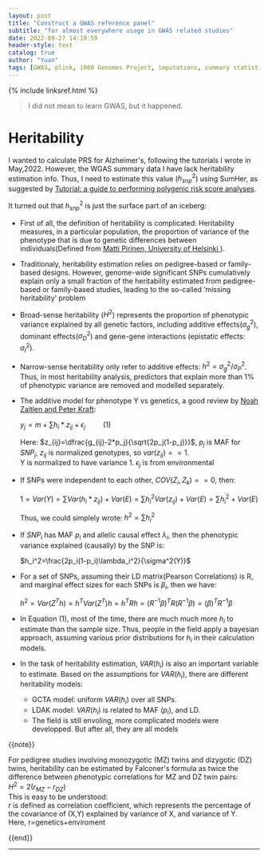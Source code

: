 ```yaml
---
layout: post
title: "Construct a GWAS reference panel"
subtitle: "for almost everywhere usage in GWAS related studies"
date: 2022-09-27 14:19:59
header-style: text
catalog: true
author: "Yuan"
tags: [GWAS, plink, 1000 Genomes Project, imputations, summary statistics]
---
```

{% include linksref.html %}
> I did not mean to learn GWAS, but it happened.

# Heritability 
I wanted to calculate PRS for Alzheimer's, following the tutorials I wrote in May,2022. However, the WGAS summary data I have lack heritability estimation info. Thus, I need to estimate this value ($h^2_{snp}$) using SumHer, as suggested by [Tutorial: a guide to performing polygenic risk score analyses](https://www.nature.com/articles/s41596-020-0353-1).

It turned out that $h^2_{snp}$ is just the surface part of an iceberg:
- First of all, the definition of heritability is complicated: Heritability measures, in a particular population, the proportion of variance of the phenotype that is due to genetic differences between individuals(Defined from [Matti Pirinen, University of Helsinki
](https://www.mv.helsinki.fi/home/mjxpirin/GWAS_course/material/GWAS8.html)).
- Traditionaly, heritability estimation relies on pedigree-based or family-based designs. However, genome-wide significant SNPs cumulatively explain only a small fraction of the heritability estimated from pedigree-based or family-based studies, leading to the so-called ’missing heritability’ problem
- Broad-sense heritability ($⁠H^2$⁠) represents the proportion of phenotypic variance explained by all genetic factors, including additive effects($\sigma_g^2$), dominant effects($\sigma_D^2$) and gene-gene interactions (epistatic effects: $\sigma_I^2$).
- Narrow-sense heritability only refer to additive effects: $h^2=\sigma_g^2/\sigma_P^2$. Thus, in most heritability analysis, predictors that explain more than 1% of phenotypic variance are removed and modelled separately.
- The additive model for phenotype Y vs genetics, a good review by [Noah Zaitlen and Peter Kraft](https://www.ncbi.nlm.nih.gov/pmc/articles/PMC3432754/):
  
  $y_j=m+\sum{h_i*z_{ij}} + \epsilon_j$         (1)

  Here: $z_{ij}=\dfrac{g_{ij}-2*p_j}{\sqrt{2p_j(1-p_j)}}$, $p_j$ is MAF for $SNP_j$, $z_{ij}$ is normalized genotypes, so $var(z_{ij})==1$.\
  Y is normalized to have variance 1. $\epsilon_j$ is from environmental
- If SNPs were independent to each other, $COV(Z_{i},Z_{k})==0$, then:

  $1 = Var(Y) = \sum{Var(h_i*z_{ij})} + Var(E) = \sum{h_i^2Var(z_{ij})} + Var(E) = \sum{h_i^2} + Var(E)$

  Thus, we could simplely wrote: $h^2=\sum{h_i^2}$
- If $SNP_i$ has MAF $p_i$ and allelic causal effect $\lambda_i$, then the phenotypic variance explained (causally) by the SNP is:
  
  $h_i^2=\frac{2p_i(1-p_i)\lambda_i^2}{\sigma^2(Y)}$

- For a set of SNPs, assuming their LD matrix(Pearson Correlations) is R, and marginal effect sizes for each SNPs is $\beta_i$, then we have:
  
  $h^2=Var(Z^Th) = h^TVar(Z^T)h = h^TRh=(R^{-1}\beta)^TR(R^{-1}\beta)=(\beta)^{T}R^{-1}\beta$

- In Equation (1), most of the time, there are much much more $h_i$ to estimate than the sample size. Thus, people in the field apply a bayesian approach, assuming various prior distributions for $h_i$ in their calculation models. 

- In the task of heritability estimation, $VAR(h_i)$ is also an important variable to estimate. Based on the assumptions for $VAR(h_i)$, there are different heritability models:
  - GCTA model: uniform $VAR(h_i)$ over all SNPs.
  - LDAK model: $VAR(h_i)$ is related to MAF ($p_i$), and LD.
  - The field is still envoling, more complicated models were developped. But after all, they are all models

{{note}}

For pedigree studies involving monozygotic (MZ) twins and dizygotic (DZ) twins, heritability can be estimated by Falconer's formula as twice the difference between phenotypic correlations for MZ and DZ twin pairs:<br/>
$H^2=2(r_{MZ}−r_{DZ})$⁠ <br/>
This is easy to be understood:<br/>
$r$ is defined as correlation coefficient, which represents the percentage of the covariance of (X,Y) explained by variance of X, and variance of Y. <br/>
Here, r=genetics+enviroment

{{end}}



---
